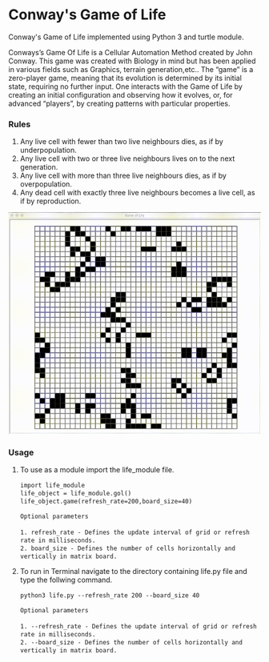 # Conway's Game of Life

Conway's Game of Life implemented using Python 3 and turtle module.

Conways’s Game Of Life is a Cellular Automation Method created by John Conway. This game was created with Biology in mind but has been applied in various fields such as Graphics, terrain generation,etc..
The “game” is a zero-player game, meaning that its evolution is determined by its initial state, requiring no further input. One interacts with the Game of Life by creating an initial configuration and observing how it evolves, or, for advanced “players”, by creating patterns with particular properties.

### Rules
   1. Any live cell with fewer than two live neighbours dies, as if by underpopulation.
   2. Any live cell with two or three live neighbours lives on to the next generation.
   3. Any live cell with more than three live neighbours dies, as if by overpopulation.
   4. Any dead cell with exactly three live neighbours becomes a live cell, as if by reproduction. 
   
![](Game_of_life.gif)

### Usage

1. To use as a module import the life_module file.
    ```
    import life_module
    life_object = life_module.gol()
    life_object.game(refresh_rate=200,board_size=40)
    ```
    ```
    Optional parameters

    1. refresh_rate - Defines the update interval of grid or refresh rate in milliseconds.
    2. board_size - Defines the number of cells horizontally and vertically in matrix board. 
    ```
2. To run in Terminal navigate to the directory containing life.py file and type the follwing command.
    ```
    python3 life.py --refresh_rate 200 --board_size 40
    ```
    ```
    Optional parameters
  
    1. --refresh_rate - Defines the update interval of grid or refresh rate in milliseconds.
    2. --board_size - Defines the number of cells horizontally and vertically in matrix board.
    ```
